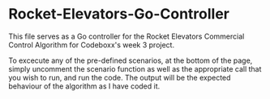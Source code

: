 # Rocket-Elevators-Go-Controller

This file serves as a Go controller for the Rocket Elevators Commercial Control Algorithm for Codeboxx's week 3 project.

To excecute any of the pre-defined scenarios, at the bottom of the page, simply uncomment the scenario function as well as the appropriate call that you wish to run, and run the code. The output will be the expected behaviour of the algorithm as I have coded it.